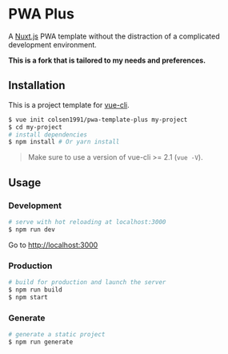 # PWA Plus

A [Nuxt.js](https://github.com/nuxt/nuxt.js) PWA template without the distraction of a complicated development environment.

**This is a fork that is tailored to my needs and preferences.**

## Installation

This is a project template for [vue-cli](https://github.com/vuejs/vue-cli).

``` bash
$ vue init colsen1991/pwa-template-plus my-project  
$ cd my-project                     
# install dependencies
$ npm install # Or yarn install
```

> Make sure to use a version of vue-cli >= 2.1 (`vue -V`).

## Usage

### Development

``` bash
# serve with hot reloading at localhost:3000
$ npm run dev
```

Go to [http://localhost:3000](http://localhost:3000)

### Production

``` bash
# build for production and launch the server
$ npm run build
$ npm start
```

### Generate

``` bash
# generate a static project
$ npm run generate
```
